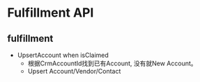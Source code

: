 # Fulfillment API
## fulfillment
- UpsertAccount when isClaimed
  - 根据CrmAccountId找到已有Account, 没有就New Account。
  - Upsert Account/Vendor/Contact

